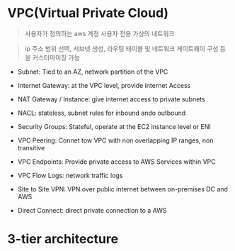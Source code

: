 VPC(Virtual Private Cloud)
========

> 사용자가 정의하는 aws 계정 사용자 전용 가상의 네트워크

> ip 주소 범위 선택, 서브넷 생성, 라우팅 테이블 및 네트워크 게이트웨이 구성 등을 커스터마이징 가능


* Subnet: Tied to an AZ, network partition of the VPC

* Internet Gateway: at the VPC level, provide internet Access

* NAT Gateway / Instance: give internet access to private subnets

* NACL: stateless, subnet rules for inbound ando outbound

* Security Groups: Stateful, operate at the EC2 instance level or ENI

* VPC Peering: Connet tow VPC with non overlapping IP ranges, non transitive

* VPC Endpoints: Provide private access to AWS Services within VPC

* VPC Flow Logs: network traffic logs

* Site to Site VPN: VPN over public internet between on-premises DC and AWS

* Direct Connect: direct private connection to a AWS

# 3-tier architecture

